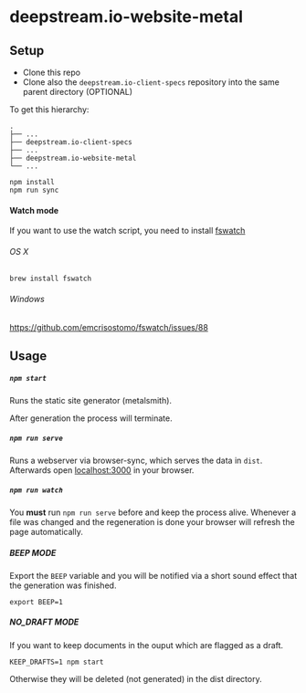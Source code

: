 # deepstream.io-website-metal

## Setup

- Clone this repo
- Clone also the `deepstream.io-client-specs` repository into the same parent directory (OPTIONAL)

To get this hierarchy:

```
.
├── ...
├── deepstream.io-client-specs
├── ...
├── deepstream.io-website-metal
└── ...
```

```
npm install
npm run sync
```

#### Watch mode

If you want to use the watch script, you need to install [fswatch](https://github.com/emcrisostomo/fswatch)

###### OS X
```
brew install fswatch
````

###### Windows
https://github.com/emcrisostomo/fswatch/issues/88

## Usage

##### `npm start`

Runs the static site generator (metalsmith).

After generation the process will terminate.

##### `npm run serve`

Runs a webserver via browser-sync, which serves the data in `dist`.
Afterwards open [localhost:3000](http://localhost:3000) in your browser.

##### `npm run watch`

You __must__ run `npm run serve` before and keep the process alive.
Whenever a file was changed and the regeneration is done your browser will
refresh the page automatically.

##### BEEP MODE

Export the `BEEP` variable and you will be notified via a short sound effect that
the generation was finished.

```
export BEEP=1
```

##### NO_DRAFT MODE

If you want to keep documents in the ouput which are flagged as a draft.

```
KEEP_DRAFTS=1 npm start
```

Otherwise they will be deleted (not generated) in the dist directory.

